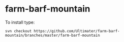 # farm-barf-mountain

To install type:

`svn checkout https://github.com/Ultimater/farm-barf-mountain/branches/master/farm-barf-mountain`
